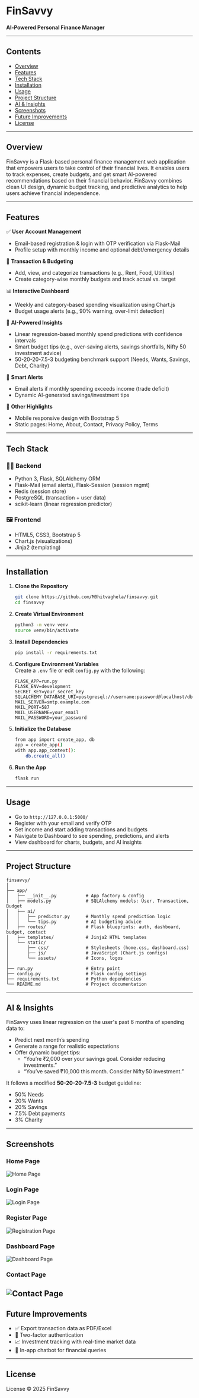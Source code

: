 
# FinSavvy

**AI‑Powered Personal Finance Manager**

---

## Contents
- [Overview](#overview)
- [Features](#features)
- [Tech Stack](#tech-stack)
- [Installation](#installation)
- [Usage](#usage)
- [Project Structure](#project-structure)
- [AI & Insights](#ai--insights)
- [Screenshots](#screenshots)
- [Future Improvements](#future-improvements)
- [License](#license)

---

## Overview
FinSavvy is a Flask-based personal finance management web application that empowers users to take control of their financial lives. It enables users to track expenses, create budgets, and get smart AI-powered recommendations based on their financial behavior. FinSavvy combines clean UI design, dynamic budget tracking, and predictive analytics to help users achieve financial independence.

---

## Features

✅ **User Account Management**
- Email-based registration & login with OTP verification via Flask-Mail  
- Profile setup with monthly income and optional debt/emergency details

💸 **Transaction & Budgeting**
- Add, view, and categorize transactions (e.g., Rent, Food, Utilities)
- Create category-wise monthly budgets and track actual vs. target

📊 **Interactive Dashboard**
- Weekly and category-based spending visualization using Chart.js
- Budget usage alerts (e.g., 90% warning, over-limit detection)

🧠 **AI-Powered Insights**
- Linear regression-based monthly spend predictions with confidence intervals
- Smart budget tips (e.g., over-saving alerts, savings shortfalls, Nifty 50 investment advice)
- 50-20-20-7.5-3 budgeting benchmark support (Needs, Wants, Savings, Debt, Charity)

📧 **Smart Alerts**
- Email alerts if monthly spending exceeds income (trade deficit)
- Dynamic AI-generated savings/investment tips

🧾 **Other Highlights**
- Mobile responsive design with Bootstrap 5
- Static pages: Home, About, Contact, Privacy Policy, Terms

---

## Tech Stack

### 🧑‍💻 Backend
- Python 3, Flask, SQLAlchemy ORM
- Flask-Mail (email alerts), Flask-Session (session mgmt)
- Redis (session store)
- PostgreSQL (transaction + user data)
- scikit-learn (linear regression predictor)

### 🖼️ Frontend
- HTML5, CSS3, Bootstrap 5
- Chart.js (visualizations)
- Jinja2 (templating)

---

## Installation

1. **Clone the Repository**
   ```bash
   git clone https://github.com/M0hitvaghela/finsavvy.git
   cd finsavvy
   ```

2. **Create Virtual Environment**
   ```bash
   python3 -m venv venv
   source venv/bin/activate
   ```

3. **Install Dependencies**
   ```bash
   pip install -r requirements.txt
   ```

4. **Configure Environment Variables**  
   Create a `.env` file or edit `config.py` with the following:
   ```
   FLASK_APP=run.py
   FLASK_ENV=development
   SECRET_KEY=your_secret_key
   SQLALCHEMY_DATABASE_URI=postgresql://username:password@localhost/dbname
   MAIL_SERVER=smtp.example.com
   MAIL_PORT=587
   MAIL_USERNAME=your_email
   MAIL_PASSWORD=your_password
   ```

5. **Initialize the Database**
   ```bash
   from app import create_app, db
   app = create_app()
   with app.app_context():
       db.create_all()
   ```

6. **Run the App**
   ```bash
   flask run
   ```

---

## Usage

- Go to `http://127.0.0.1:5000/`
- Register with your email and verify OTP
- Set income and start adding transactions and budgets
- Navigate to Dashboard to see spending, predictions, and alerts
- View dashboard for charts, budgets, and AI insights

---

## Project Structure
```
finsavvy/
│
├── app/
│   ├── __init__.py           # App factory & config
│   ├── models.py             # SQLAlchemy models: User, Transaction, Budget
│   ├── ai/
│   │   ├── predictor.py      # Monthly spend prediction logic
│   │   └── tips.py           # AI budgeting advice
│   ├── routes/               # Flask blueprints: auth, dashboard, budget, contact
│   ├── templates/            # Jinja2 HTML templates
│   └── static/
│       ├── css/              # Stylesheets (home.css, dashboard.css)
│       ├── js/               # JavaScript (Chart.js configs)
│       └── assets/           # Icons, logos
│
├── run.py                    # Entry point
├── config.py                 # Flask config settings
├── requirements.txt          # Python dependencies
└── README.md                 # Project documentation
```

---

## AI & Insights

FinSavvy uses linear regression on the user's past 6 months of spending data to:
- Predict next month’s spending
- Generate a range for realistic expectations
- Offer dynamic budget tips:
  - “You’re ₹2,000 over your savings goal. Consider reducing investments.”
  - “You’ve saved ₹10,000 this month. Consider Nifty 50 investment.”

It follows a modified **50-20-20-7.5-3** budget guideline:
- 50% Needs
- 20% Wants
- 20% Savings
- 7.5% Debt payments
- 3% Charity

---

## Screenshots

### Home Page

![Home Page](https://github.com/M0hitvaghela/finsavvy/blob/main/Screenshot/home_page.png)

### Login Page

![Login Page](https://github.com/M0hitvaghela/finsavvy/blob/main/Screenshot/Login.png)

### Register Page

![Registration Page](https://github.com/M0hitvaghela/finsavvy/blob/main/screenshot/registration.png)

### Dashboard Page

![Dashboard Page](https://github.com/M0hitvaghela/finsavvy/blob/main/screenshot/dashboard.png)

### Contact Page

![Contact Page](screenshot/Contact.png)
---

## Future Improvements
- ✅ Export transaction data as PDF/Excel
- 🔐 Two-factor authentication
- 📈 Investment tracking with real-time market data
- 💬 In-app chatbot for financial queries

---

## License

 License © 2025 FinSavvy
